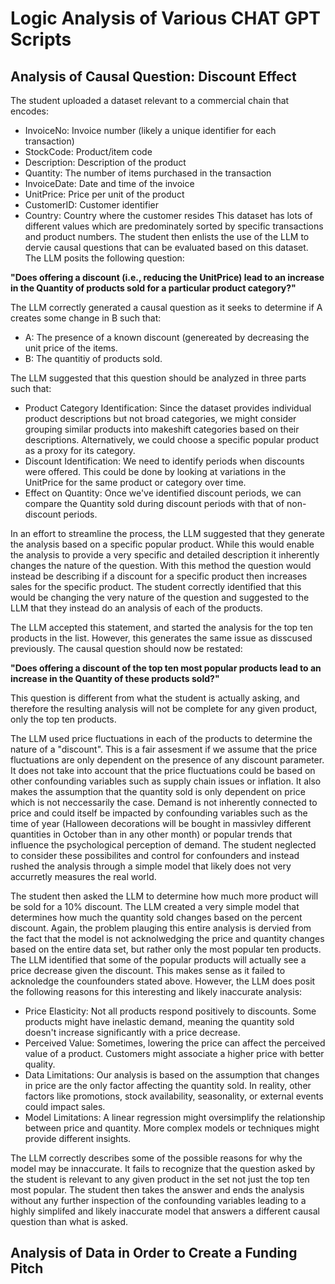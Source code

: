 # Logic Analysis of Various CHAT GPT Scripts
## Analysis of Causal Question: Discount Effect
The student uploaded a dataset relevant to a commercial chain that encodes:
- InvoiceNo: Invoice number (likely a unique identifier for each transaction)
- StockCode: Product/item code
- Description: Description of the product
- Quantity: The number of items purchased in the transaction
- InvoiceDate: Date and time of the invoice
- UnitPrice: Price per unit of the product
- CustomerID: Customer identifier
- Country: Country where the customer resides
This dataset has lots of different values which are predominately sorted by specific transactions and product numbers. The student then enlists the use of the LLM to dervie causal questions that can be evaluated based on this dataset. The LLM posits the following question:

**"Does offering a discount (i.e., reducing the UnitPrice) lead to an increase in the Quantity of products sold for a particular product category?"**

The LLM correctly generated a causal question as it seeks to determine if A creates some change in B such that:
- A: The presence of a known discount (genereated by decreasing the unit price of the items.
- B: The quantitiy of products sold.

The LLM suggested that this question should be analyzed in three parts such that:
- Product Category Identification: Since the dataset provides individual product descriptions but not broad categories, we might consider grouping similar products into makeshift categories based on their descriptions. Alternatively, we could choose a specific popular product as a proxy for its category.
- Discount Identification: We need to identify periods when discounts were offered. This could be done by looking at variations in the UnitPrice for the same product or category over time.
- Effect on Quantity: Once we've identified discount periods, we can compare the Quantity sold during discount periods with that of non-discount periods.

In an effort to streamline the process, the LLM suggested that they generate the analysis based on a specific popular product. While this would enable the analysis to provide a very specific and detailed description it inherently changes the nature of the question. With this method the question would instead be describing if a discount for a specific product then increases sales for the specific product. The student correctly identified that this would be changing the very nature of the question and suggested to the LLM that they instead do an analysis of each of the products.

The LLM accepted this statement, and started the analysis for the top ten products in the list. However, this generates the same issue as disscused previously. The causal question should now be restated:

**"Does offering a discount of the top ten most popular products lead to an increase in the Quantity of these products sold?"**

This question is different from what the student is actually asking, and therefore the resulting analysis will not be complete for any given product, only the top ten products.

The LLM used price fluctuations in each of the products to determine the nature of a "discount". This is a fair assesment if we assume that the price fluctuations are only dependent on the presence of any discount parameter. It does not take into account that the price fluctuations could be based on other confounding variables such as supply chain issues or inflation. It also makes the assumption that the quantity sold is only dependent on price which is not neccessarily the case. Demand is not inherently connected to price and could itself be impacted by confounding variables such as the time of year (Halloween decorations will be bought in massivley different quantities in October than in any other month) or popular trends that influence the psychological perception of demand. The student neglected to consider these possibilites and control for confounders and instead rushed the analysis through a simple model that likely does not very accurretly measures the real world. 

The student then asked the LLM to determine how much more product will be sold for a 10% discount. The LLM created a very simple model that determines how much the quantity sold changes based on the percent discount. Again, the problem plauging this entire analysis is dervied from the fact that the model is not acknolwedging the price and quantity changes based on the entire data set, but rather only the most popular ten products. The LLM identified that some of the popular products will actually see a price decrease given the discount. This makes sense as it failed to acknoledge the counfounders stated above. However, the LLM does posit the following reasons for this interesting and likely inaccurate analysis:

- Price Elasticity: Not all products respond positively to discounts. Some products might have inelastic demand, meaning the quantity sold doesn't increase significantly with a price decrease.
- Perceived Value: Sometimes, lowering the price can affect the perceived value of a product. Customers might associate a higher price with better quality.
- Data Limitations: Our analysis is based on the assumption that changes in price are the only factor affecting the quantity sold. In reality, other factors like promotions, stock availability, seasonality, or external events could impact sales.
- Model Limitations: A linear regression might oversimplify the relationship between price and quantity. More complex models or techniques might provide different insights.

The LLM correctly describes some of the possible reasons for why the model may be innaccurate. It fails to recognize that the question asked by the student is relevant to any given product in the set not just the top ten most popular. The student then takes the answer and ends the analysis without any further inspection of the confounding variables leading to a highly simplifed and likely inaccurate model that answers a different causal question than what is asked.

## Analysis of Data in Order to Create a Funding Pitch
